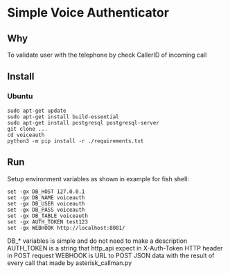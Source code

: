 # Simple Voice Authenticator 

## Why 
To validate user with the telephone by check CallerID of incoming call 

## Install 
### Ubuntu 

```
sudo apt-get update
sudo apt-get install build-essential
sudo apt-get install postgresql postgresql-server 
git clone ...
cd voiceauth 
python3 -m pip install -r ./requirements.txt 
```

## Run 
Setup environment variables as shown in example for fish shell:
```
set -gx DB_HOST 127.0.0.1 
set -gx DB_NAME voiceauth 
set -gx DB_USER voiceauth
set -gx DB_PASS voiceauth
set -gx DB_TABLE voiceauth 
set -gx AUTH_TOKEN test123 
set -gx WEBHOOK http://localhost:8081/ 
```

DB_* variables is simple and do not need to make a description 
AUTH_TOKEN is a string that http_api expect in X-Auth-Token HTTP header in POST request 
WEBHOOK is URL to POST JSON data with the result of every call that made by asterisk_callman.py 

